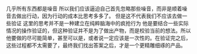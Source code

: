 几乎所有东西都是噪音 所以我们应该逼迫自己首先忽略那些噪音，而非是顺着噪音去做出行动，因为行动的成本比思考多多了。
但是这不代表我们不应该去做一些验证 这里的思考并不是一种建立在纯粹脑海中的疯抢行为 他是要结合一些实际情况的操作验证的，但这种验证并不是为了做出产物，而是校验当前的想法。所以他要做的尽可能简单，甚至可以是，或者说一定应该是一次性的。在验证完之后，这些过程都不太需要了，最终我们找出答案之后，才是一个更精雕细琢的产品。